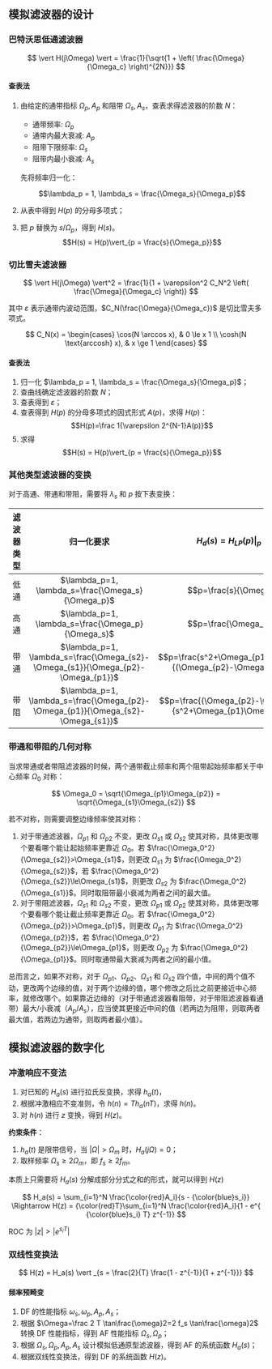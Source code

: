 ## 模拟滤波器的设计

### 巴特沃思低通滤波器

$$
\vert H(j\Omega) \vert = \frac{1}{\sqrt{1 + \left( \frac{\Omega}{\Omega_c} \right)^{2N}}}
$$

#### 查表法

1. 由给定的通带指标 $\Omega_p, A_p$ 和阻带 $\Omega_s, A_s$，查表求得滤波器的阶数 $N$：

    - 通带频率: $\Omega_p$
    - 通带内最大衰减: $A_p$
    - 阻带下限频率: $\Omega_s$
    - 阻带内最小衰减: $A_s$

    先将频率归一化：

    $$\lambda_p = 1, \lambda_s = \frac{\Omega_s}{\Omega_p}$$
2. 从表中得到 $H(p)$ 的分母多项式；
3. 把 $p$ 替换为 $s / \Omega_p$，得到 $H(s)$。
    $$H(s) = H(p)\vert_{p = \frac{s}{\Omega_p}}$$

### 切比雪夫滤波器

$$
\vert H(j\Omega) \vert^2 = \frac{1}{1 + \varepsilon^2 C_N^2 \left( \frac{\Omega}{\Omega_c} \right)}
$$

其中 $\varepsilon$ 表示通带内波动范围，$C_N(\frac{\Omega}{\Omega_c})$ 是切比雪夫多项式。

$$
C_N(x) = \begin{cases}
    \cos(N \arccos x), & 0 \le x 1 \\
    \cosh(N \text{arccosh} x), & x \ge 1
\end{cases}
$$

#### 查表法

1. 归一化 $\lambda_p = 1, \lambda_s = \frac{\Omega_s}{\Omega_p}$；
2. 查曲线确定滤波器的阶数 $N$；
3. 查表得到 $\varepsilon$；
4. 查表得到 $H(p)$ 的分母多项式的因式形式 $A(p)$，求得 $H(p)$：
    $$H(p)=\frac 1{\varepsilon 2^{N-1}A(p)}$$
5. 求得 $$H(s) = H(p)\vert_{p = \frac{s}{\Omega_p}}$$

### 其他类型滤波器的变换

对于高通、带通和带阻，需要将 $\lambda_s$ 和 $p$ 按下表变换：

| 滤波器类型 | 归一化要求 | $$H_d(s)=H_{LP}(p) \vert_{p=q(s)}$$|
|:---:|:---:|:---:|
|低通|$\lambda_p=1, \lambda_s=\frac{\Omega_s}{\Omega_p}$|$$p=\frac{s}{\Omega_p}$$|
|高通|$\lambda_p=1, \lambda_s=\frac{\Omega_p}{\Omega_s}$|$$p=\frac{\Omega_p}{s}$$|
|带通|$\lambda_p=1, \lambda_s=\frac{\Omega_{s2}-\Omega_{s1}}{\Omega_{p2}-\Omega_{p1}}$|$$p=\frac{s^2+\Omega_{p1}\Omega_{p2}}{(\Omega_{p2}-\Omega_{p1}) s}$$|
|带阻|$\lambda_p=1, \lambda_s=\frac{\Omega_{p2}-\Omega_{p1}}{\Omega_{s2}-\Omega_{s1}}$|$$p=\frac{(\Omega_{p2}-\Omega_{p1})s}{s^2+\Omega_{p1}\Omega_{p2}}$$|

### 带通和带阻的几何对称

当求带通或者带阻滤波器的时候，两个通带截止频率和两个阻带起始频率都关于中心频率 $\Omega_0$ 对称：

$$
\Omega_0 = \sqrt{\Omega_{p1}\Omega_{p2}} = \sqrt{\Omega_{s1}\Omega_{s2}}
$$

若不对称，则需要调整边缘频率使其对称：

1. 对于带通滤波器，$\Omega_{p1}$ 和 $\Omega_{p2}$ 不变，更改 $\Omega_{s1}$ 或 $\Omega_{s2}$ 使其对称，具体更改哪个要看哪个能让起始频率更靠近 $\Omega_0$。若 $\frac{\Omega_0^2}{\Omega_{s2}}>\Omega_{s1}$，则更改 $\Omega_{s1}$ 为 $\frac{\Omega_0^2}{\Omega_{s2}}$，若 $\frac{\Omega_0^2}{\Omega_{s2}}\le\Omega_{s1}$，则更改 $\Omega_{s2}$ 为 $\frac{\Omega_0^2}{\Omega_{s1}}$。同时取阻带最小衰减为两者之间的最大值。
2. 对于带阻滤波器，$\Omega_{s1}$ 和 $\Omega_{s2}$ 不变，更改 $\Omega_{p1}$ 或 $\Omega_{p2}$ 使其对称，具体更改哪个要看哪个能让截止频率更靠近 $\Omega_0$。若 $\frac{\Omega_0^2}{\Omega_{p2}}>\Omega_{p1}$，则更改 $\Omega_{p1}$ 为 $\frac{\Omega_0^2}{\Omega_{p2}}$，若 $\frac{\Omega_0^2}{\Omega_{p2}}\le\Omega_{p1}$，则更改 $\Omega_{p2}$ 为 $\frac{\Omega_0^2}{\Omega_{p1}}$。同时取通带最大衰减为两者之间的最小值。

总而言之，如果不对称，对于 $\Omega_{p1}$、$\Omega_{p2}$、$\Omega_{s1}$ 和 $\Omega_{s2}$ 四个值，中间的两个值不动，更改两个边缘的值，对于两个边缘的值，哪个修改之后比之前更接近中心频率，就修改哪个。如果靠近边缘的（对于带通滤波器看阻带，对于带阻滤波器看通带）最大/小衰减（$A_p/A_s$），应当使其更接近中间的值（若两边为阻带，则取两者最大值，若两边为通带，则取两者最小值）。

## 模拟滤波器的数字化

### 冲激响应不变法

1. 对已知的 $H_a(s)$ 进行拉氏反变换，求得 $h_a(t)$，
2. 根据冲激相应不变准则，令 $h(n)=Th_a(nT)$，求得 $h(n)$。
3. 对 $h(n)$ 进行 $z$ 变换，得到 $H(z)$。

**约束条件**：
1. $h_a(t)$ 是限带信号，当 $\vert \Omega \vert > \Omega_m$ 时，$H_a(j\Omega) = 0$；
2. 取样频率 $\Omega_s \ge 2 \Omega_m$，即 $f_s \ge 2 f_m$。

本质上只需要将 $H_a(s)$ 分解成部分分式之和的形式，就可以得到 $H(z)$

$$
H_a(s) = \sum_{i=1}^N \frac{\color{red}A_i}{s - {\color{blue}s_i}} 
\Rightarrow
H(z) = {\color{red}T}\sum_{i=1}^N \frac{\color{red}A_i}{1 - e^{ {\color{blue}s_i} T} z^{-1}}
$$

ROC 为 $|z| > |e^{s_iT}|$

### 双线性变换法

$$
H(z) = H_a(s) \vert _{s = \frac{2}{T} \frac{1 - z^{-1}}{1 + z^{-1}}}
$$

#### 频率预畸变

1. DF 的性能指标 $\omega_s, \omega_p, A_p, A_s$；
2. 根据 $\Omega=\frac 2 T \tan\frac{\omega}2=2 f_s \tan\frac{\omega}2$ 转换 DF 性能指标，得到 AF 性能指标 $\Omega_s, \Omega_p$；
3. 根据 $\Omega_s, \Omega_p, A_p, A_s$ 设计模拟低通原型滤波器，得到 AF 的系统函数 $H_a(s)$；
4. 根据双线性变换法，得到 DF 的系统函数 $H(z)$。
